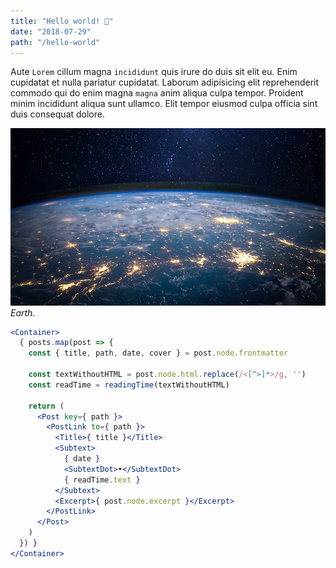 ```yaml
---
title: "Hello world! 👋"
date: "2018-07-29"
path: "/hello-world"
---
```


Aute `Lorem` cillum magna `incididunt` quis irure do duis sit elit eu. Enim cupidatat et nulla pariatur cupidatat. Laborum adipisicing elit reprehenderit commodo qui do enim magna `magna` anim aliqua culpa tempor. Proident minim incididunt aliqua sunt ullamco. Elit tempor eiusmod culpa officia sint duis consequat dolore.

![Earth.](earth.jpg)_Earth._

```jsx
<Container>
  { posts.map(post => {
    const { title, path, date, cover } = post.node.frontmatter

    const textWithoutHTML = post.node.html.replace(/<[^>]*>/g, '')
    const readTime = readingTime(textWithoutHTML)

    return (
      <Post key={ path }>
        <PostLink to={ path }>
          <Title>{ title }</Title>
          <Subtext>
            { date }
            <SubtextDot>•</SubtextDot>
            { readTime.text }
          </Subtext>
          <Excerpt>{ post.node.excerpt }</Excerpt>
        </PostLink>
      </Post>
    )
  }) }
</Container>
```